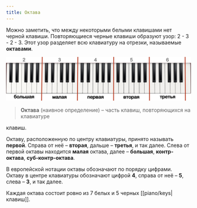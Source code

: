 ```yaml
---
title: Октава
---
```

Можно заметить, что между некоторыми белыми клавишами нет черной клавиши. Повторяющиеся черные клавиши образуют узор: 2 - 3 - 2 - 3. Этот узор разделяет всю клавиатуру на отрезки, называемые **октавами**.

![Октавы](piano/octave.png)

> **Октава** (наивное определение) – часть клавиш, повторяющихся на клавиатуре

 клавиш.

Октаву, расположенную по центру клавиатуры, принято называть **первой**. Справа от неё – **вторая**, дальше – **третья**, и так далее.
Слева от первой октавы находится **малая** октава, далее – **большая**, **контр-октава**, **суб-контр-октава**.

В европейской нотации октавы обозначают по порядку цифрами. Октаву в центре клавиатуры обозначают цифрой **4**, справа от неё – **5**, слева – **3**, и так далее.

Каждая октава состоит ровно из 7 белых и 5 черных [[piano/keys|клавиш]].